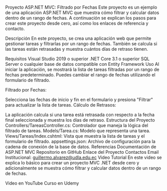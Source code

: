 Proyecto ASP.NET MVC: Filtrado por Fechas
Este proyecto es un ejemplo de una aplicación ASP.NET MVC que muestra cómo filtrar y calcular datos dentro de un rango de fechas. A continuación se explican los pasos para crear este proyecto desde cero, así como los enlaces de referencia y contacto.

Descripción
En este proyecto, se crea una aplicación web que permite gestionar tareas y filtrarlas por un rango de fechas. También se calcula si las tareas están retrasadas y muestra cuántos días de retraso tienen.

Requisitos
Visual Studio 2019 o superior
.NET Core 3.1 o superior
SQL Server o cualquier base de datos compatible con Entity Framework
Uso
Al iniciar la aplicación, se mostrará la lista de tareas filtradas por un rango de fechas predeterminado. Puedes cambiar el rango de fechas utilizando el formulario de filtrado.

Filtrado por Fechas:

Selecciona las fechas de inicio y fin en el formulario y presiona "Filtrar" para actualizar la lista de tareas.
Cálculo de Retrasos:

La aplicación calcula si una tarea está retrasada con respecto a la fecha final seleccionada y muestra los días de retraso.
Estructura del Proyecto
Controllers/TareasController.cs: Controlador que maneja la lógica del filtrado de tareas.
Models/Tarea.cs: Modelo que representa una tarea.
Views/Tareas/Index.cshtml: Vista que muestra la lista de tareas y el formulario de filtrado.
appsettings.json: Archivo de configuración para la cadena de conexión de la base de datos.
Referencias
Documentación de ASP.NET MVC
Repositorio en GitHub
Enlace del Proyecto
Contactos
Email Institucional: guillermo.alvarez@udla.edu.ec
Video Tutorial
En este video se explica lo básico para crear un proyecto MVC .NET desde cero y adicionalmente se muestra cómo filtrar y calcular datos dentro de un rango de fechas.

Video en YouTube
Curso en Udemy
